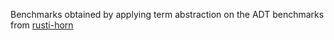 Benchmarks obtained by applying term abstraction on the ADT benchmarks from [rusti-horn](https://github.com/hopv/rust-horn)
